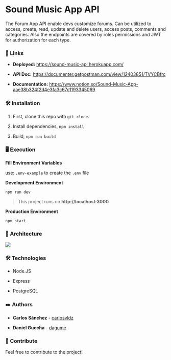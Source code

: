 # Sound Music App API


The Forum App API enable devs customize forums. Can be utilized to access, create, read, update and delete users, access posts, comments and categories.
Also the endpoints are covered by roles permissions and JWT for authorization for each type.




### 🚀 Links



 * **Deployed:** https://sound-music-api.herokuapp.com/

 * **API Doc:** https://documenter.getpostman.com/view/12403851/TVYCBfrc

 * **Documentation:** https://www.notion.so/Sound-Music-App-aae38b324f2d4e3fa3c67c1193345069





### 🛠 Installation



1. First, clone this repo with `git clone`.

2. Install dependencies, `npm install`

3. Build, `npm run build` 




### 🖥 Execution

**Fill Environment Variables**

use: `.env-example` to create the `.env` file 

**Development Environment**

`npm run dev`

>This project runs on **http://localhost:3000**


**Production Environment**


`npm start`


### 🗼 Architecture


![](https://www.carlosvldz.com/resources/foroApp/archapi.png)


### 🛠️ Technologies



  * Node.JS

  * Express

  * PostgreSQL



### ✒️ Authors



* **Carlos Sánchez** - [carlosvldz](https://github.com/carlosvldz)

* **Daniel Guecha** - [dagume](https://github.com/dagume)





### 🎁 Contribute



Feel free to contribute to the project!